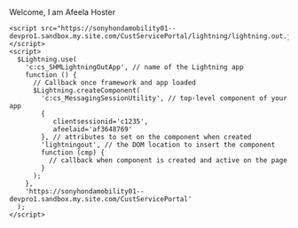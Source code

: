 <html lang="en">
  <head>
    <meta charset="utf-8" />
    <meta name="viewport" content="width=device-width, initial-scale=1" />
  </head>
  <body>
    <div>Welcome, I am Afeela Hoster</div>
    <div id="lightningout"></div>

    <script src="https://sonyhondamobility01--devpro1.sandbox.my.site.com/CustServicePortal/lightning/lightning.out.js"></script>
    <script>
      $Lightning.use(
        'c:cs_SHMLightningOutApp', // name of the Lightning app
        function () {
          // Callback once framework and app loaded
          $Lightning.createComponent(
            'c:cs_MessagingSessionUtility', // top-level component of your app
            {
               clientsessionid='c1235',
               afeelaid='af3648769'
            }, // attributes to set on the component when created
            'lightningout', // the DOM location to insert the component
            function (cmp) {
              // callback when component is created and active on the page
            }
          );
        },
        'https://sonyhondamobility01--devpro1.sandbox.my.site.com/CustServicePortal'
      );
    </script>
  </body>
</html>
